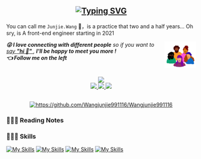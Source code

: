 <!-- header -->
<h2>
<!--   <img src="src/assert/hellokittydance.gif" alt="Hi" width="42" /> -->
  <div align="center" style="text-align: center;">
    <a href="https://git.io/typing-svg">
      <img src="https://readme-typing-svg.demolab.com?font=Fira+Code&duration=2000&pause=1000&center=true&vCenter=true&random=false&width=435&lines=%E6%AC%A2%E8%BF%8E%E8%AE%BF%E9%97%AE+Junjie.wang%F0%9F%90%B3+%E7%9A%84+GitHub;%E5%B0%8F%E5%B0%8F%E5%89%8D%E7%AB%AF%E5%B7%A5%E7%A8%8B%E5%B8%88;%E6%89%93%E5%B7%A5%E6%90%AC%E7%A0%96%F0%9F%A7%B1%E5%BF%AB%E4%B9%90%E6%AF%8F%E4%B8%80%E5%A4%A9" alt="Typing SVG" />
    </a>
  </div>
</h2>

<!-- introduce -->
You can call me `Junjie.Wang` 🐳，is a practice that two and a half years... Oh sry, is A front-end engineer starting in 2021

<img align="right" alt="GIF" src="src/assert/giphy.gif" width="84" title="Say HI">
<summary>
  <em>
    <b>😜 I love connecting with different people</b> so if you want to 
    <a href="https://github.com/Wangjunjie991116/Wangjunjie991116/issues/new" >say <b>"hi 👋" </b></a>,
    <b>I'll be happy to meet you more !</b> 
  </em>
</summary>
<summary>
  <em>
    <b>👈 Follow me on the left</b>
  </em>
</summary>


<br>
<br>

<!-- Stats -->
<div align="center" style="text-align: center;">
  <div>
    <a href="https://github.com/anuraghazra/github-readme-stats">
      <img align="center" src="https://github-readme-stats.vercel.app/api?username=Wangjunjie991116&show_icons=true&theme=algolia" />
    </a>
  </div>
  <div>
    <a href="https://github.com/Wangjunjie991116">
      <img src="https://badges.strrl.dev/visits/Wangjunjie991116/Wangjunjie991116?style=flat-square&color=black&logo=github">
    </a>
    <a href="https://github.com/Wangjunjie991116">
      <img src="https://badges.strrl.dev/years/Wangjunjie991116?style=flat-square&color=black&logo=github">
    </a>
    <a href="https://github.com/Wangjunjie991116?tab=repositories">
      <img src="https://badges.strrl.dev/repos/Wangjunjie991116?style=flat-square&color=black&logo=github">
    </a>
  </div>
</div>

<br>

<!-- Contribution Grapu -->
<p align="center">
    <a href="https://github.com/Wangjunjie991116/Wangjunjie991116">
        <img style="max-width:740px;" width=740 src="https://github-readme-activity-graph.vercel.app/graph?username=Wangjunjie991116&theme=nightowl"
            alt="https://github.com/Wangjunjie991116/Wangjunjie991116"></a>
</p>

<!-- ### Skill
[![](https://img.shields.io/badge/-HTML5-E34F26?style=flat-square&logo=html5&logoColor=white)](https://soft.pusdn.com)
[![](https://img.shields.io/badge/-CSS3-1572B6?style=flat-square&logo=css3&logoColor=white)](https://soft.pusdn.com)
[![](https://img.shields.io/badge/-JavaScript-f7e018?style=flat-square&logo=javascript&logoColor=white)](https://soft.pusdn.com)
[![](https://img.shields.io/badge/-Git-f05032?style=flat-square&logo=git&logoColor=white)](https://soft.pusdn.com)
[![](https://img.shields.io/badge/-MySQL-4479a1?style=flat-square&logo=mysql&logoColor=white)](https://soft.pusdn.com) -->

### 📝📝📝 Reading Notes

### 🔧🔧🔧 Skills
[![My Skills](https://skillicons.dev/icons?i=js,ts,html,css,sass)](https://skillicons.dev)
[![My Skills](https://skillicons.dev/icons?i=react,vue,nodejs,mysql,webpack)](https://skillicons.dev)
[![My Skills](https://skillicons.dev/icons?i=git,github,gitlab,md,sentry)](https://skillicons.dev)
[![My Skills](https://skillicons.dev/icons?i=vscode)](https://skillicons.dev)

<!-- ### 📌📌📌 Pinned
[![Readme Card](https://github-readme-stats.vercel.app/api/pin/?username=Wangjunjie991116&repo=Wangjunjie991116&theme=algolia)](https://github.com/Wangjunjie991116/Wangjunjie991116) -->


